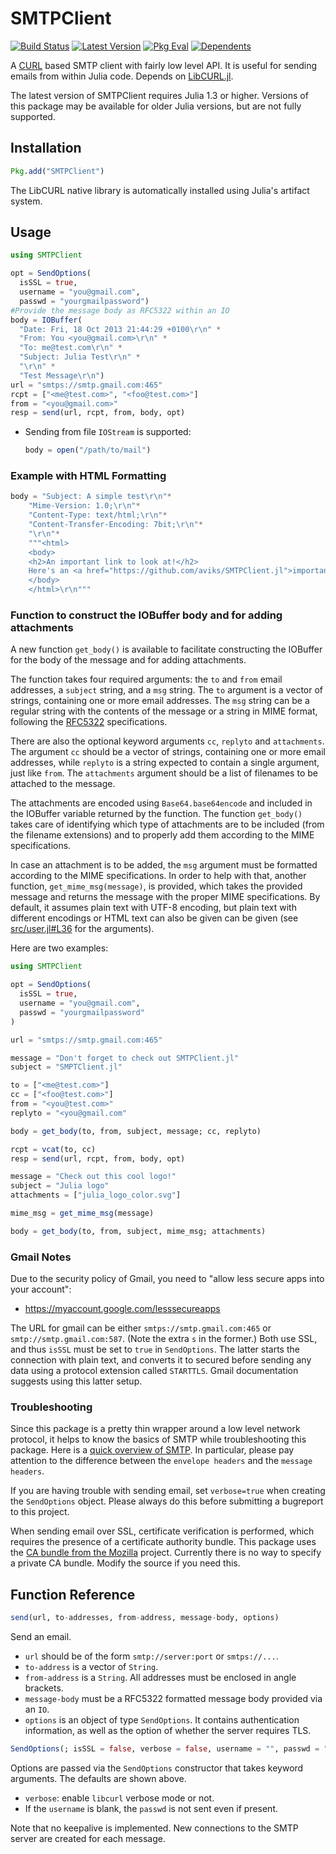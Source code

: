 # SMTPClient

[![Build Status](https://travis-ci.org/aviks/SMTPClient.jl.svg?branch=master)](https://travis-ci.org/aviks/SMTPClient.jl)
[![Latest Version](https://juliahub.com/docs/SMTPClient/version.svg)](https://juliahub.com/ui/Packages/SMTPClient/Bx8Fn/)
[![Pkg Eval](https://juliahub.com/docs/SMTPClient/pkgeval.svg)](https://juliahub.com/ui/Packages/SMTPClient/Bx8Fn/)
[![Dependents](https://juliahub.com/docs/SMTPClient/deps.svg)](https://juliahub.com/ui/Packages/SMTPClient/Bx8Fn/?t=2)

A [CURL](curl.haxx.se) based SMTP client with fairly low level API.
It is useful for sending emails from within Julia code.
Depends on [LibCURL.jl](https://github.com/JuliaWeb/LibCURL.jl/).

The latest version of SMTPClient requires Julia 1.3 or higher. Versions of this package may be
available for older Julia versions, but are not fully supported.

## Installation

```julia
Pkg.add("SMTPClient")
```

The LibCURL native library is automatically installed using Julia's artifact system.

## Usage

```julia
using SMTPClient

opt = SendOptions(
  isSSL = true,
  username = "you@gmail.com",
  passwd = "yourgmailpassword")
#Provide the message body as RFC5322 within an IO
body = IOBuffer(
  "Date: Fri, 18 Oct 2013 21:44:29 +0100\r\n" *
  "From: You <you@gmail.com>\r\n" *
  "To: me@test.com\r\n" *
  "Subject: Julia Test\r\n" *
  "\r\n" *
  "Test Message\r\n")
url = "smtps://smtp.gmail.com:465"
rcpt = ["<me@test.com>", "<foo@test.com>"]
from = "<you@gmail.com>"
resp = send(url, rcpt, from, body, opt)
```

- Sending from file `IOStream` is supported:

  ```julia
  body = open("/path/to/mail")
  ```

### Example with HTML Formatting

```julia
body = "Subject: A simple test\r\n"*
    "Mime-Version: 1.0;\r\n"*
    "Content-Type: text/html;\r\n"*
    "Content-Transfer-Encoding: 7bit;\r\n"*
    "\r\n"*
    """<html>
    <body>
    <h2>An important link to look at!</h2>
    Here's an <a href="https://github.com/aviks/SMTPClient.jl">important link</a>
    </body>
    </html>\r\n"""
```

### Function to construct the IOBuffer body and for adding attachments

A new function `get_body()` is available to facilitate constructing the IOBuffer for the body of the message and for adding attachments.

The function takes four required arguments: the `to` and `from` email addresses, a `subject` string, and a `msg` string. The `to` argument is a vector of strings, containing one or more email addresses. The `msg` string can be a regular string with the contents of the message or a string in MIME format, following the [RFC5322](https://datatracker.ietf.org/doc/html/rfc5322) specifications.

There are also the optional keyword arguments `cc`, `replyto` and `attachments`. The argument `cc` should be a vector of strings, containing one or more email addresses, while `replyto` is a string expected to contain a single argument, just like `from`. The `attachments` argument should be a list of filenames to be attached to the message.

The attachments are encoded using `Base64.base64encode` and included in the IOBuffer variable returned by the function. The function `get_body()` takes care of identifying which type of attachments are to be included (from the filename extensions) and to properly add them according to the MIME specifications.

In case an attachment is to be added, the `msg` argument must be formatted according to the MIME specifications. In order to help with that, another function, `get_mime_msg(message)`, is provided, which takes the provided message and returns the message with the proper MIME specifications. By default, it assumes plain text with UTF-8 encoding, but plain text with different encodings or HTML text can also be given can be given (see [src/user.jl#L36](src/user.jl#L35) for the arguments).

Here are two examples:

```julia
using SMTPClient

opt = SendOptions(
  isSSL = true,
  username = "you@gmail.com",
  passwd = "yourgmailpassword"
)

url = "smtps://smtp.gmail.com:465"

message = "Don't forget to check out SMTPClient.jl"
subject = "SMPTClient.jl"

to = ["<me@test.com>"]
cc = ["<foo@test.com>"]
from = "<you@test.com>"
replyto = "<you@gmail.com"

body = get_body(to, from, subject, message; cc, replyto)

rcpt = vcat(to, cc)
resp = send(url, rcpt, from, body, opt)
```

```julia
message = "Check out this cool logo!"
subject = "Julia logo"
attachments = ["julia_logo_color.svg"]

mime_msg = get_mime_msg(message)

body = get_body(to, from, subject, mime_msg; attachments)
```

### Gmail Notes

Due to the security policy of Gmail,
you need to "allow less secure apps into your account":

- <https://myaccount.google.com/lesssecureapps>

The URL for gmail can be either `smtps://smtp.gmail.com:465` or `smtp://smtp.gmail.com:587`.
(Note the extra `s` in the former.)
Both use SSL, and thus `isSSL` must be set to `true` in `SendOptions`. The latter starts
the connection with plain text, and converts it to secured before sending any data using a
protocol extension called `STARTTLS`. Gmail documentation suggests using this latter setup.

### Troubleshooting

Since this package is a pretty thin wrapper around a low level network protocol, it helps
to know the basics of SMTP while troubleshooting this package. Here is a [quick overview of SMTP](https://utcc.utoronto.ca/usg/technotes/smtp-intro.html). In particular, please pay attention to the difference
between the `envelope headers` and the `message headers`.

If you are having trouble with sending email, set `verbose=true` when creating the `SendOptions` object.
Please always do this before submitting a bugreport to this project.

When sending email over SSL, certificate verification is performed, which requires the presence of a
certificate authority bundle. This package uses the [CA bundle from the Mozilla](https://curl.haxx.se/docs/caextract.html) project. Currently there is no way to specify a private CA bundle. Modify the source if you need this.  

## Function Reference

```julia
send(url, to-addresses, from-address, message-body, options)
```

Send an email.

* `url` should be of the form `smtp://server:port` or `smtps://...`.
* `to-address` is a vector of `String`.
* `from-address` is a `String`. All addresses must be enclosed in angle brackets.
* `message-body` must be a RFC5322 formatted message body provided via an `IO`.
* `options` is an object of type `SendOptions`. It contains authentication information, as well as the option of whether the server requires TLS.

```julia
SendOptions(; isSSL = false, verbose = false, username = "", passwd = "")
```

Options are passed via the `SendOptions` constructor that takes keyword arguments.
The defaults are shown above.

- `verbose`: enable `libcurl` verbose mode or not.
- If the `username` is blank, the `passwd` is not sent even if present.

Note that no keepalive is implemented.
New connections to the SMTP server are created for each message.

